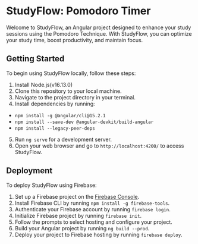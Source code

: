 # StudyFlow: Pomodoro Timer

Welcome to StudyFlow, an Angular project designed to enhance your study sessions using the Pomodoro Technique. With StudyFlow, you can optimize your study time, boost productivity, and maintain focus.

## Getting Started

To begin using StudyFlow locally, follow these steps:

1. Install Node.js(v16.13.0)
2. Clone this repository to your local machine.
3. Navigate to the project directory in your terminal.
4. Install dependencies by running:
 - `npm install -g @angular/cli@15.2.1`
 - `npm install --save-dev @angular-devkit/build-angular`
 - `npm install --legacy-peer-deps`
5. Run `ng serve` for a development server.
6. Open your web browser and go to `http://localhost:4200/` to access StudyFlow.

## Deployment

To deploy StudyFlow using Firebase:

1. Set up a Firebase project on the [Firebase Console](https://console.firebase.google.com/).
2. Install Firebase CLI by running `npm install -g firebase-tools`.
3. Authenticate your Firebase account by running `firebase login`.
4. Initialize Firebase project by running `firebase init`.
5. Follow the prompts to select hosting and configure your project.
6. Build your Angular project by running `ng build --prod`.
7. Deploy your project to Firebase hosting by running `firebase deploy`.
